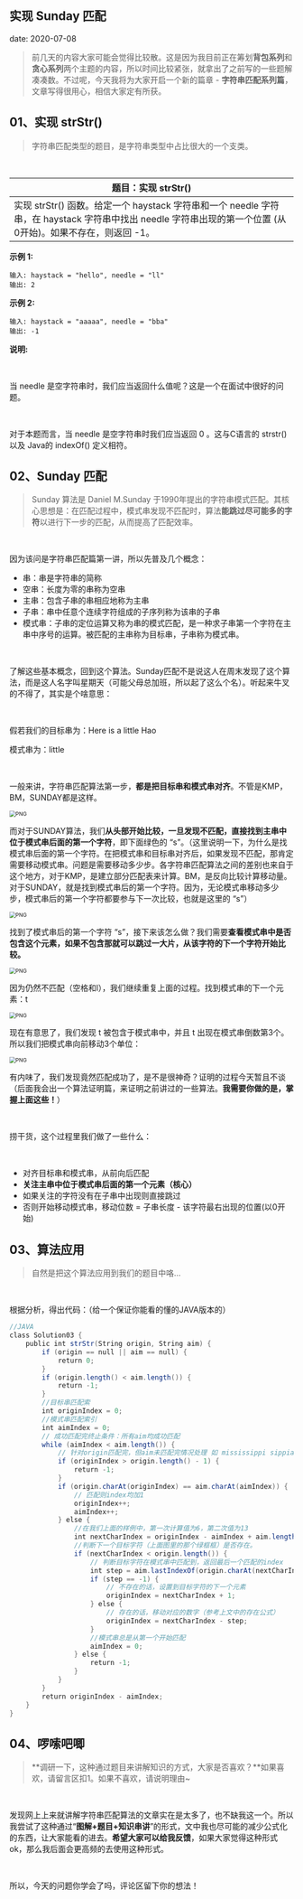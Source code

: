  
##	实现 Sunday 匹配
date:	2020-07-08
 

> 前几天的内容大家可能会觉得比较散。这是因为我目前正在筹划**背包系列**和**贪心系列**两个主题的内容，所以时间比较紧张，就拿出了之前写的一些题解凑凑数。不过呢，今天我将为大家开启一个新的篇章 - **字符串匹配系列篇**，文章写得很用心，相信大家定有所获。

## 01、实现 strStr()

> 字符串匹配类型的题目，是字符串类型中占比很大的一个支类。

<br/>

| 题目：实现 strStr()                                          |
| ------------------------------------------------------------ |
| 实现 strStr() 函数。给定一个 haystack 字符串和一个 needle 字符串，在 haystack 字符串中找出 needle 字符串出现的第一个位置 (从0开始)。如果不存在，则返回  -1。 |

**示例 1:**

```
输入: haystack = "hello", needle = "ll"
输出: 2
```

**示例 2:**

```
输入: haystack = "aaaaa", needle = "bba"
输出: -1
```

**说明:**

<br/>

当 needle 是空字符串时，我们应当返回什么值呢？这是一个在面试中很好的问题。

<br/>

对于本题而言，当 needle 是空字符串时我们应当返回 0 。这与C语言的 strstr() 以及 Java的 indexOf() 定义相符。

## 02、Sunday 匹配

> Sunday 算法是 Daniel M.Sunday 于1990年提出的字符串模式匹配。其核心思想是：在匹配过程中，模式串发现不匹配时，算法**能跳过尽可能多的字符**以进行下一步的匹配，从而提高了匹配效率。

<br/>

因为该问是字符串匹配篇第一讲，所以先普及几个概念：

- 串：串是字符串的简称
- 空串：长度为零的串称为空串
- 主串：包含子串的串相应地称为主串
- 子串：串中任意个连续字符组成的子序列称为该串的子串
- 模式串：子串的定位运算又称为串的模式匹配，是一种求子串第一个字符在主串中序号的运算。被匹配的主串称为目标串，子串称为模式串。

<br/>

了解这些基本概念，回到这个算法。Sunday匹配不是说这人在周末发现了这个算法，而是这人名字叫星期天（可能父母总加班，所以起了这么个名）。听起来牛叉的不得了，其实是个啥意思：

<br/>

假若我们的目标串为：Here is a little Hao

模式串为：little

<br/>

一般来讲，字符串匹配算法第一步，**都是把目标串和模式串对齐**。不管是KMP，BM，SUNDAY都是这样。

<img src="303/1.jpg" alt="PNG" style="zoom: 67%;" />

而对于SUNDAY算法，我们**从头部开始比较，一旦发现不匹配，直接找到主串中位于模式串后面的第一个字符**，即下面绿色的 “s”。（这里说明一下，为什么是找模式串后面的第一个字符。在把模式串和目标串对齐后，如果发现不匹配，那肯定需要移动模式串。问题是需要移动多少步。各字符串匹配算法之间的差别也来自于这个地方，对于KMP，是建立部分匹配表来计算。BM，是反向比较计算移动量。对于SUNDAY，就是找到模式串后的第一个字符。因为，无论模式串移动多少步，模式串后的第一个字符都要参与下一次比较，也就是这里的 “s”）

<img src="303/2.jpg" alt="PNG" style="zoom: 67%;" />

找到了模式串后的第一个字符 “s”，接下来该怎么做？我们需要**查看模式串中是否包含这个元素，如果不包含那就可以跳过一大片，从该字符的下一个字符开始比较。**

<img src="303/3.jpg" alt="PNG" style="zoom: 67%;" />

因为仍然不匹配（空格和l），我们继续重复上面的过程。找到模式串的下一个元素：t

<img src="303/4.jpg" alt="PNG" style="zoom: 67%;" />

现在有意思了，我们发现 t 被包含于模式串中，并且 t 出现在模式串倒数第3个。所以我们把模式串向前移动3个单位：

<img src="303/5.jpg" alt="PNG" style="zoom: 67%;" />

有内味了，我们发现竟然匹配成功了，是不是很神奇？证明的过程今天暂且不谈（后面我会出一个算法证明篇，来证明之前讲过的一些算法。**我需要你做的是，掌握上面这些！**）

<br/>

捞干货，这个过程里我们做了一些什么：

<br/>

- 对齐目标串和模式串，从前向后匹配
- **关注主串中位于模式串后面的第一个元素（核心）**
- 如果关注的字符没有在子串中出现则直接跳过
- 否则开始移动模式串，移动位数 = 子串长度 - 该字符最右出现的位置(以0开始)

## 03、算法应用

> 自然是把这个算法应用到我们的题目中咯...

<br/>

根据分析，得出代码：（给一个保证你能看的懂的JAVA版本的）

```java
//JAVA 
class Solution03 {
    public int strStr(String origin, String aim) {
        if (origin == null || aim == null) {
            return 0; 
        } 
        if (origin.length() < aim.length()) {
            return -1; 
        }
        //目标串匹配索
        int originIndex = 0;
        //模式串匹配索引
        int aimIndex = 0;
        // 成功匹配完终止条件：所有aim均成功匹配
        while (aimIndex < aim.length()) {
            // 针对origin匹配完，但aim未匹配完情况处理 如 mississippi sippia
            if (originIndex > origin.length() - 1) {
                return -1;
            }
            if (origin.charAt(originIndex) == aim.charAt(aimIndex)) {
                // 匹配则index均加1
                originIndex++;
                aimIndex++;
            } else {
                //在我们上面的样例中，第一次计算值为6，第二次值为13
                int nextCharIndex = originIndex - aimIndex + aim.length();
                //判断下一个目标字符（上面图里的那个绿框框）是否存在。
                if (nextCharIndex < origin.length()) {
                    // 判断目标字符在模式串中匹配到，返回最后一个匹配的index
                    int step = aim.lastIndexOf(origin.charAt(nextCharIndex));
                    if (step == -1) {
                        // 不存在的话，设置到目标字符的下一个元素
                        originIndex = nextCharIndex + 1;
                    } else {
                        // 存在的话，移动对应的数字（参考上文中的存在公式）
                        originIndex = nextCharIndex - step;
                    }
                    //模式串总是从第一个开始匹配
                    aimIndex = 0;
                } else {
                    return -1;
                }
            }
        }
        return originIndex - aimIndex;
    }
}
```

## 04、啰嗦吧唧

> **调研一下，这种通过题目来讲解知识的方式，大家是否喜欢？**如果喜欢，请留言区扣1。如果不喜欢，请说明理由~

<br/>

发现网上上来就讲解字符串匹配算法的文章实在是太多了，也不缺我这一个。所以我尝试了这种通过“**图解+题目+知识串讲**”的形式，文中我也尽可能的减少公式化的东西，让大家能看的进去。**希望大家可以给我反馈**，如果大家觉得这种形式ok，那么我后面会更高频的去使用这种形式。

 <br/>

所以，今天的问题你学会了吗，评论区留下你的想法！

